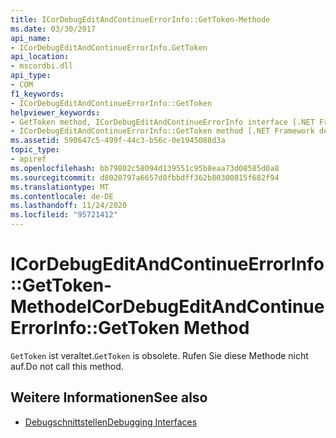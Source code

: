 ```yaml
---
title: ICorDebugEditAndContinueErrorInfo::GetToken-Methode
ms.date: 03/30/2017
api_name:
- ICorDebugEditAndContinueErrorInfo.GetToken
api_location:
- mscordbi.dll
api_type:
- COM
f1_keywords:
- ICorDebugEditAndContinueErrorInfo::GetToken
helpviewer_keywords:
- GetToken method, ICorDebugEditAndContinueErrorInfo interface [.NET Framework debugging]
- ICorDebugEditAndContinueErrorInfo::GetToken method [.NET Framework debugging]
ms.assetid: 590647c5-499f-44c3-b56c-0e1945088d3a
topic_type:
- apiref
ms.openlocfilehash: bb79802c58094d139551c95b8eaa73d08585d0a8
ms.sourcegitcommit: d8020797a6657d0fbbdff362b80300815f682f94
ms.translationtype: MT
ms.contentlocale: de-DE
ms.lasthandoff: 11/24/2020
ms.locfileid: "95721412"
---
```

# <a name="icordebugeditandcontinueerrorinfogettoken-method"></a><span data-ttu-id="4bd99-102">ICorDebugEditAndContinueErrorInfo::GetToken-Methode</span><span class="sxs-lookup"><span data-stu-id="4bd99-102">ICorDebugEditAndContinueErrorInfo::GetToken Method</span></span>

<span data-ttu-id="4bd99-103">`GetToken` ist veraltet.</span><span class="sxs-lookup"><span data-stu-id="4bd99-103">`GetToken` is obsolete.</span></span> <span data-ttu-id="4bd99-104">Rufen Sie diese Methode nicht auf.</span><span class="sxs-lookup"><span data-stu-id="4bd99-104">Do not call this method.</span></span>  
  
## <a name="see-also"></a><span data-ttu-id="4bd99-105">Weitere Informationen</span><span class="sxs-lookup"><span data-stu-id="4bd99-105">See also</span></span>

- [<span data-ttu-id="4bd99-106">Debugschnittstellen</span><span class="sxs-lookup"><span data-stu-id="4bd99-106">Debugging Interfaces</span></span>](debugging-interfaces.md)
